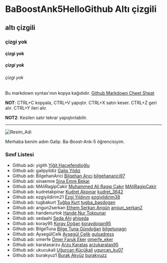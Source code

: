 # BaBoostAnk5HelloGithub Altı çizgili
## altı çizgili
### çizgi yok  
#### çizgi yok
##### çizgi yok
###### çizgi yok

Bu markdown syntax'ının kopya kağıdıdır. [Github Markdown Cheet Sheat](https://guides.github.com/pdfs/markdown-cheatsheet-online.pdf)

**NOT**: CTRL+C kopyala, CTRL+V yapıştır. CTRL+X satırı keser. CTRL+Z geri alır. CTRL+Y ileri alır.

**NOT2**: Kesilen satır tekrar yapıştırılabilir.

----

![Resim_Adi](https://raw.githubusercontent.com/gist/ManulMax/2d20af60d709805c55fd784ca7cba4b9/raw/bcfeac7604f674ace63623106eb8bb8471d844a6/github.gif)

Merhaba benim adım Galip. Ba-Boost-Ank-5 öğrencisiyim.

### Sınıf Listesi
- Github adı: yigith [Yiğit Hacıefendioğlu](https://github.com/yigith)
- Github adı: galipyildiz [Galip Yıldız](https://github.com/galipyildiz)
- Github adı: BilgehanArici [Bilgehan Arıcı](https://github.com/BilgehanArici) [bilgehanarici97](https://www.hackerrank.com/bilgehanarici97)
- Github adı: sinaemre [Sina Emre Bekar](https://github.com/sinaemre)
- Github adı: MAliRagipCakir [Muhammed Ali Ragıp Çakır](https://github.com/MAliRagipCakir) [MAliRagipCakir](https://www.hackerrank.com/MAliRagipCakir)
- Github adı: kudretakpinar [Kudret Akpınar](https://github.com/kudretakpinar) [kudret_3642](https://www.hackerrank.com/kudret_3642)
- Github adı: ezgiyildirim21 [Ezgi Yıldırım](https://github.com/ezgiyildirim21) [ezgiyildirim38](https://www.hackerrank.com/ezgiyildirim38)
- Github adı: tugbakurt [Tuğba Kurt](https://github.com/tugbakurt) [tugba_basdogan](https://www.hackerrank.com/tugba_basdogan)
- Github adı: angun2serkan [Ethem Serkan Angün](https://github.com/angun2serkan) [angun_serkan2](https://www.hackerrank.com/angun_serkan2)
- Github adı: handenurtok [Hande Nur Tokpunar](https://github.com/Handenurtok)
- Github adı: sedaahi [Seda Ahi](https://github.com/sedaahi) [ahiseda](https://www.hackerrank.com/ahiseda)
- Github adı: koray95 [Koray Doğan](https://github.com/Koray95) [koraydogan95](https://www.hackerrank.com/koraydogan95)
- Github adı: BilgeTuna [Bilge Tuna Gündoğan](https://github.com/BilgeTuna) [bilgetunagn](https://www.hackerrank.com/bilgetunagn)
- Github adı: AysegülCelk [Ayşegül Çelik](https://github.com/AysegulCelk) [gulsadress](https://www.hackerrank.com/gulsadress)
- Github adı: omerfe [Ömer Faruk Eker](https://github.com/omerfe) [omerfe_eker](https://www.hackerrank.com/omerfe_eker)
- Github adı: karatasarzu [Arzu Karataş](https://github.com/karatasarzu) [arzukaratas95](https://www.hackerrank.com/arzukaratas95)
- Github adı: ukucukali [Uğurcan Küçükali](https://github.com/ukucukali) [ugurcan_ku07](https://www.hackerrank.com/ugurcan_ku07)
- Github adı: burakyuz1 [Burak Akyüz](https://github.com/burakyuz1) [burakyuzz](https://www.hackerrank.com/burakyuzz)
